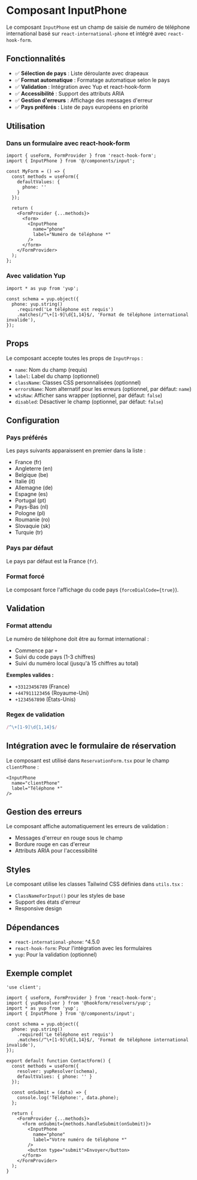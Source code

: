 # Composant InputPhone

Le composant `InputPhone` est un champ de saisie de numéro de téléphone international basé sur `react-international-phone` et intégré avec `react-hook-form`.

## Fonctionnalités

- ✅ **Sélection de pays** : Liste déroulante avec drapeaux
- ✅ **Format automatique** : Formatage automatique selon le pays
- ✅ **Validation** : Intégration avec Yup et react-hook-form
- ✅ **Accessibilité** : Support des attributs ARIA
- ✅ **Gestion d'erreurs** : Affichage des messages d'erreur
- ✅ **Pays préférés** : Liste de pays européens en priorité

## Utilisation

### Dans un formulaire avec react-hook-form

```tsx
import { useForm, FormProvider } from 'react-hook-form';
import { InputPhone } from '@/components/input';

const MyForm = () => {
  const methods = useForm({
    defaultValues: {
      phone: ''
    }
  });

  return (
    <FormProvider {...methods}>
      <form>
        <InputPhone
          name="phone"
          label="Numéro de téléphone *"
        />
      </form>
    </FormProvider>
  );
};
```

### Avec validation Yup

```tsx
import * as yup from 'yup';

const schema = yup.object({
  phone: yup.string()
    .required('Le téléphone est requis')
    .matches(/^\+[1-9]\d{1,14}$/, 'Format de téléphone international invalide'),
});
```

## Props

Le composant accepte toutes les props de `InputProps` :

- `name`: Nom du champ (requis)
- `label`: Label du champ (optionnel)
- `className`: Classes CSS personnalisées (optionnel)
- `errorsName`: Nom alternatif pour les erreurs (optionnel, par défaut: `name`)
- `wIsRaw`: Afficher sans wrapper (optionnel, par défaut: `false`)
- `disabled`: Désactiver le champ (optionnel, par défaut: `false`)

## Configuration

### Pays préférés

Les pays suivants apparaissent en premier dans la liste :
- France (fr)
- Angleterre (en)
- Belgique (be)
- Italie (it)
- Allemagne (de)
- Espagne (es)
- Portugal (pt)
- Pays-Bas (nl)
- Pologne (pl)
- Roumanie (ro)
- Slovaquie (sk)
- Turquie (tr)

### Pays par défaut

Le pays par défaut est la France (`fr`).

### Format forcé

Le composant force l'affichage du code pays (`forceDialCode={true}`).

## Validation

### Format attendu

Le numéro de téléphone doit être au format international :
- Commence par `+`
- Suivi du code pays (1-3 chiffres)
- Suivi du numéro local (jusqu'à 15 chiffres au total)

**Exemples valides :**
- `+33123456789` (France)
- `+447911123456` (Royaume-Uni)
- `+1234567890` (États-Unis)

### Regex de validation

```javascript
/^\+[1-9]\d{1,14}$/
```

## Intégration avec le formulaire de réservation

Le composant est utilisé dans `ReservationForm.tsx` pour le champ `clientPhone` :

```tsx
<InputPhone
  name="clientPhone"
  label="Téléphone *"
/>
```

## Gestion des erreurs

Le composant affiche automatiquement les erreurs de validation :
- Messages d'erreur en rouge sous le champ
- Bordure rouge en cas d'erreur
- Attributs ARIA pour l'accessibilité

## Styles

Le composant utilise les classes Tailwind CSS définies dans `utils.tsx` :
- `ClassNameForInput()` pour les styles de base
- Support des états d'erreur
- Responsive design

## Dépendances

- `react-international-phone`: ^4.5.0
- `react-hook-form`: Pour l'intégration avec les formulaires
- `yup`: Pour la validation (optionnel)

## Exemple complet

```tsx
'use client';

import { useForm, FormProvider } from 'react-hook-form';
import { yupResolver } from '@hookform/resolvers/yup';
import * as yup from 'yup';
import { InputPhone } from '@/components/input';

const schema = yup.object({
  phone: yup.string()
    .required('Le téléphone est requis')
    .matches(/^\+[1-9]\d{1,14}$/, 'Format de téléphone international invalide'),
});

export default function ContactForm() {
  const methods = useForm({
    resolver: yupResolver(schema),
    defaultValues: { phone: '' }
  });

  const onSubmit = (data) => {
    console.log('Téléphone:', data.phone);
  };

  return (
    <FormProvider {...methods}>
      <form onSubmit={methods.handleSubmit(onSubmit)}>
        <InputPhone
          name="phone"
          label="Votre numéro de téléphone *"
        />
        <button type="submit">Envoyer</button>
      </form>
    </FormProvider>
  );
}
``` 